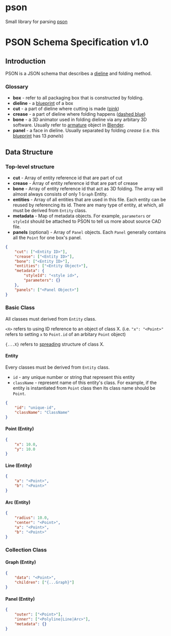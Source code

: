 # pson
Small library for parsing [pson](https://github.com/PackPlay/workflow-decider/blob/master/PSON.md)

# PSON Schema Specification v1.0

## Introduction

PSON is a JSON schema that describes a [dieline][3] and folding method.


### Glossary

* **box** - refer to all packaging box that is constructed by folding.
* **dieline** - a [blueprint][1] of a box 
* **cut** - a part of dieline where cutting is made ([pink][1]) 
* **crease** - a part of dieline where folding happens ([dashed blue][1])
* **bone** - a 3D animator used in folding dieline via any arbitary 3D software. Usually refer to [armature][4] object in [Blender][5].
* **panel** - a face in dieline. Usually separated by folding *crease* (i.e. this [blueprint][2] has 13 *panels*)

[1]: http://www.craigkunce.com/packaging/tabasco_final_die.gif
[2]: https://i.pinimg.com/236x/f1/08/43/f1084301f84817ff2369d08af8bf20d4--shapes-for-kids-shape-activities.jpg
[3]: http://www.boxprintingcompany.com/Technical-Supports/images/Why-need-the-Box-Design.jpg
[4]: https://docs.blender.org/manual/en/dev/rigging/armatures/index.html
[5]: https://www.blender.org/
## Data Structure

### Top-level structure

* **cut** - Array of entity reference id that are part of cut
* **crease** - Array of entity reference id that are part of crease
* **bone** - Array of entity reference id that act as 3D folding. The array will almost always consists of only 1 `Graph` Entity.
* **entities** - Array of all entities that are used in this file. Each entity can be reused by referencing its id. There are many type of entity, at which, all must be derived from `Entity` class.
* **metadata** - Map of metadata objects. For example,  `parameters` or `styleId` should be attached to PSON to tell us more about source CAD file.
* **panels** (optional) - Array of `Panel` objects. Each `Panel` generally contains all the `Point` for one box's panel.

``` json
{
    "cut": ["<Entity ID>"],
    "crease": ["<Entity ID>"],
    "bone": ["<Entity ID>"],
    "entities": ["<Entity Object>"],
    "metadata": {
        "styleId": "<style id>",
        "parameters": {}
    },
    "panels": ["<Panel Object>"]
}
```

### Basic Class

All classes must derived from `Entity` class. 

`<X>` refers to using ID reference to an object of class X. (i.e. `"x": "<Point>"` refers to setting `x` to `Point.id` of an arbitary `Point` object)


`{...X}` refers to [spreading](https://developer.mozilla.org/en-US/docs/Web/JavaScript/Reference/Operators/Spread_operator) structure of class X.


#### Entity
Every classes must be derived from `Entity` class. 

* `id` - any unique number or string that represent this entity
* `className` - represent name of this entity's class. For example, if the entity is instantiated from `Point` class then its class name should be `Point`.

```json
{
    "id": "unique-id",
    "className": "ClassName"
}
```

#### Point (Entity)
```json
{
    "x": 10.0,
    "y": 10.0
}
```

#### Line (Entity)
```json
{
    "a": "<Point>", 
    "b": "<Point>"
}
```

#### Arc (Entity)
```json
{
    "radius": 10.0,
    "center": "<Point>",
    "a": "<Point>",
    "b": "<Point>"
}
```

### Collection Class

#### Graph (Entity)
```json
{
    "data": "<Point>",
    "children": ["{...Graph}"]
}
```

#### Panel (Entity)
```json
{
    "outer": ["<Point>"],
    "inner": ["<Polyline|Line|Arc>"],
    "metadata": {}
}
```
